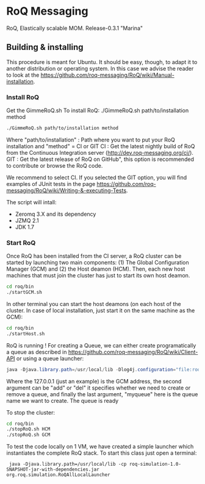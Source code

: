 RoQ Messaging
=============

RoQ, Elastically scalable MOM.
Release-0.3.1 "Marina"

Building & installing
---------------------

This procedure is meant for Ubuntu. It should be easy, though, to adapt it to another distribution or operating system. In this case we advise the reader to look at the https://github.com/roq-messaging/RoQ/wiki/Manual-installation.

### Install RoQ
Get the GimmeRoQ.sh
To install RoQ: ./GimmeRoQ.sh path/to/installation method

```sh
./GimmeRoQ.sh path/to/installation method
```

Where "path/to/installation" : Path where you want to put your RoQ installation and "method" = CI or GIT
CI : Get the latest nightly build of RoQ from the Continuous Integration server (http://dev.roq-messaging.org/ci/).
GIT : Get the latest release of RoQ on GitHub", this option is recommended to contribute or browse the RoQ code.

We recommend to select CI. If you selected the GIT option, you will find examples of JUnit tests in the page https://github.com/roq-messaging/RoQ/wiki/Writing-&-executing-Tests.

The script will intall:
* Zeromq 3.X and its dependency
* JZMQ 2.1
* JDK 1.7

### Start RoQ
Once RoQ has been installed from the CI server, a RoQ cluster can be started by launching two main components: (1) The Global Configuration Manager (GCM) and (2) the Host deamon (HCM). Then, each new host machines that must join the cluster has just to start its own host deamon.

```sh
cd roq/bin
./startGCM.sh
```

In other terminal you can start the host deamons (on each host of the cluster. In case of local installation, just start it on the same machine as the GCM):
```sh
cd roq/bin
./startHost.sh
```

RoQ is running ! For creating a Queue, we can either create programatically a queue as described in https://github.com/roq-messaging/RoQ/wiki/Client-API or using a queue launcher:

```java
java -Djava.library.path=/usr/local/lib -Dlog4j.configuration="file:roq/config/log4j.properties" -cp roq/lib/roq-management-1.0-SNAPSHOT-jar-with-dependencies.jar org.roqmessaging.management.launcher.QueueManagementLauncher 127.0.0.1 add myqueue
```

Where the 127.0.0.1 (just an example) is the GCM address, the second argument can be "add" or "del" it specifies whether we need to create or remove a queue, and finally the last argument, "myqueue" here is the queue name we want to create. The queue is ready

To stop the cluster:
```sh
cd roq/bin
./stopRoQ.sh HCM
./stopRoQ.sh GCM
```

To test the code locally on 1 VM, we have created a simple launcher which instantiates the complete RoQ stack. To start this class just open a terminal:

```
 java -Djava.library.path=/usr/local/lib -cp roq-simulation-1.0-SNAPSHOT-jar-with-dependencies.jar org.roq.simulation.RoQAllLocalLauncher 
```


